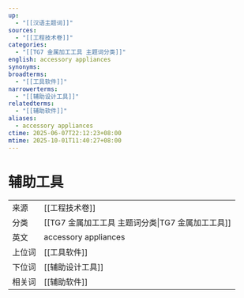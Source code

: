 ```yaml
---
up:
  - "[[汉语主题词]]"
sources:
  - "[[工程技术卷]]"
categories:
  - "[[TG7 金属加工工具 主题词分类]]"
english: accessory appliances
synonyms:
broadterms:
  - "[[工具软件]]"
narrowerterms:
  - "[[辅助设计工具]]"
relatedterms:
  - "[[辅助软件]]"
aliases:
  - accessory appliances
ctime: 2025-06-07T22:12:23+08:00
mtime: 2025-10-01T11:40:27+08:00
---
```


# 辅助工具

| | |
| --- | --- |
| 来源 | [[工程技术卷]]|
| 分类 | [[TG7 金属加工工具 主题词分类\|TG7 金属加工工具]]|
| 英文 | accessory appliances |
| 上位词 | [[工具软件]]|
| 下位词 | [[辅助设计工具]]|
| 相关词 | [[辅助软件]]|
